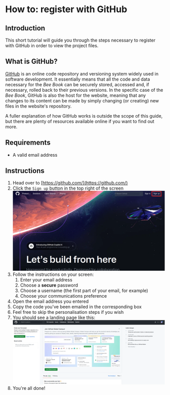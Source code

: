 # How to: register with GitHub

## Introduction

This short tutorial will guide you through the steps necessary to register with GitHub in order to view the project files.

## What is GitHub?

[GitHub](https://github.com/) is an online code repository and versioning system widely used in software development. It essentially means that all the code and data necessary for the _Bee Book_ can be securely stored, accessed and, if necessary, rolled back to their previous versions. In the specific case of the _Bee Book_, GitHub is also the host for the website, meaning that any changes to its content can be made by simply changing (or creating) new files in the website's repository.

A fuller explanation of how GitHub works is outside the scope of this guide, but there are plenty of resources available online if you want to find out more.

## Requirements

- A valid email address

## Instructions

1. Head over to [https://github.com/](https://github.com/)
1. Click the `Sign up` button in the top right of the screen
   ![GitHub landing page](./img/register-gh-1.png)
1. Follow the instructions on your screen:
   1. Enter your email address
   1. Choose a **secure** password
   1. Choose a username (the first part of your email, for example)
   1. Choose your communications preference
1. Open the email address you entered
1. Copy the code you've been emailed in the corresponding box
1. Feel free to skip the personalisation steps if you wish
1. You should see a landing page like this:
   ![Github logged in landing page](./img/register-gh-2.png)
1. You're all done!
